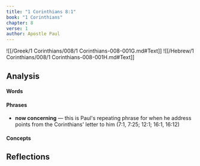 ```yaml
---
title: "1 Corinthians 8:1"
book: "1 Corinthians"
chapter: 8
verse: 1
author: Apostle Paul
---
```

![[/Greek/1 Corinthians/008/1 Corinthians-008-001G.md#Text]]
![[/Hebrew/1 Corinthians/008/1 Corinthians-008-001H.md#Text]]

## Analysis

#### Words

#### Phrases
- **now concerning** — this is Paul's repeating phrase for when he address points from the Corinthians' letter to him (7:1, 7:25; 12:1; 16:1, 16:12)

#### Concepts

## Reflections
